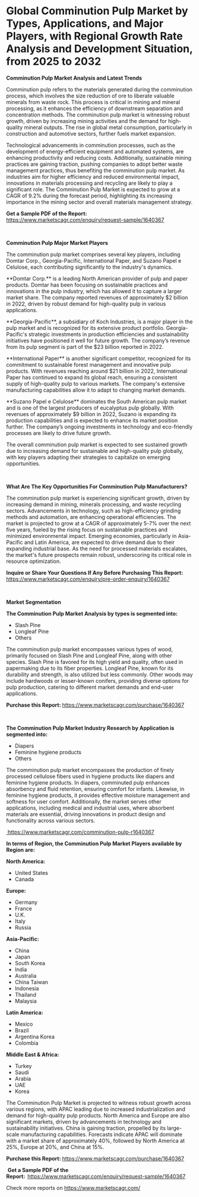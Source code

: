 <p><h1>Global Comminution Pulp Market by Types, Applications, and Major Players, with Regional Growth Rate Analysis and Development Situation, from 2025 to 2032</h1></p><p><strong>Comminution Pulp Market Analysis and Latest Trends</strong></p>
<p><p>Comminution pulp refers to the materials generated during the comminution process, which involves the size reduction of ore to liberate valuable minerals from waste rock. This process is critical in mining and mineral processing, as it enhances the efficiency of downstream separation and concentration methods. The comminution pulp market is witnessing robust growth, driven by increasing mining activities and the demand for high-quality mineral outputs. The rise in global metal consumption, particularly in construction and automotive sectors, further fuels market expansion.</p><p>Technological advancements in comminution processes, such as the development of energy-efficient equipment and automated systems, are enhancing productivity and reducing costs. Additionally, sustainable mining practices are gaining traction, pushing companies to adopt better waste management practices, thus benefiting the comminution pulp market. As industries aim for higher efficiency and reduced environmental impact, innovations in materials processing and recycling are likely to play a significant role. The Comminution Pulp Market is expected to grow at a CAGR of 9.2% during the forecast period, highlighting its increasing importance in the mining sector and overall materials management strategy.</p></p>
<p><strong>Get a Sample PDF of the Report:&nbsp;</strong> <a href="https://www.marketscagr.com/enquiry/request-sample/1640367?utm_campaign=1836&utm_medium=2&utm_source=Github&utm_content=ia&utm_term=01022025&utm_id=comminution-pulp">https://www.marketscagr.com/enquiry/request-sample/1640367</a></p>
<p>&nbsp;</p>
<p><strong>Comminution Pulp Major Market Players</strong></p>
<p><p>The comminution pulp market comprises several key players, including Domtar Corp., Georgia-Pacific, International Paper, and Suzano Papel e Celulose, each contributing significantly to the industry's dynamics.</p><p>**Domtar Corp.** is a leading North American provider of pulp and paper products. Domtar has been focusing on sustainable practices and innovations in the pulp industry, which has allowed it to capture a larger market share. The company reported revenues of approximately $2 billion in 2022, driven by robust demand for high-quality pulp in various applications.</p><p>**Georgia-Pacific**, a subsidiary of Koch Industries, is a major player in the pulp market and is recognized for its extensive product portfolio. Georgia-Pacific's strategic investments in production efficiencies and sustainability initiatives have positioned it well for future growth. The company’s revenue from its pulp segment is part of the $23 billion reported in 2022.</p><p>**International Paper** is another significant competitor, recognized for its commitment to sustainable forest management and innovative pulp products. With revenues reaching around $21 billion in 2022, International Paper has continued to expand its global reach, ensuring a consistent supply of high-quality pulp to various markets. The company's extensive manufacturing capabilities allow it to adapt to changing market demands.</p><p>**Suzano Papel e Celulose** dominates the South American pulp market and is one of the largest producers of eucalyptus pulp globally. With revenues of approximately $9 billion in 2022, Suzano is expanding its production capabilities and is expected to enhance its market position further. The company’s ongoing investments in technology and eco-friendly processes are likely to drive future growth.</p><p>The overall comminution pulp market is expected to see sustained growth due to increasing demand for sustainable and high-quality pulp globally, with key players adapting their strategies to capitalize on emerging opportunities.</p></p>
<p>&nbsp;</p>
<p><strong>What Are The Key Opportunities For Comminution Pulp Manufacturers?</strong></p>
<p><p>The comminution pulp market is experiencing significant growth, driven by increasing demand in mining, minerals processing, and waste recycling sectors. Advancements in technology, such as high-efficiency grinding methods and automation, are enhancing operational efficiencies. The market is projected to grow at a CAGR of approximately 5-7% over the next five years, fueled by the rising focus on sustainable practices and minimized environmental impact. Emerging economies, particularly in Asia-Pacific and Latin America, are expected to drive demand due to their expanding industrial base. As the need for processed materials escalates, the market's future prospects remain robust, underscoring its critical role in resource optimization.</p></p>
<p><strong>Inquire or Share Your Questions If Any Before Purchasing This Report:</strong> <a href="https://www.marketscagr.com/enquiry/pre-order-enquiry/1640367?utm_campaign=1836&utm_medium=2&utm_source=Github&utm_content=ia&utm_term=01022025&utm_id=comminution-pulp">https://www.marketscagr.com/enquiry/pre-order-enquiry/1640367</a></p>
<p>&nbsp;</p>
<p><strong>Market Segmentation</strong></p>
<p><strong>The Comminution Pulp Market Analysis by types is segmented into:</strong></p>
<p><ul><li>Slash Pine</li><li>Longleaf Pine</li><li>Others</li></ul></p>
<p><p>The comminution pulp market encompasses various types of wood, primarily focused on Slash Pine and Longleaf Pine, along with other species. Slash Pine is favored for its high yield and quality, often used in papermaking due to its fiber properties. Longleaf Pine, known for its durability and strength, is also utilized but less commonly. Other woods may include hardwoods or lesser-known conifers, providing diverse options for pulp production, catering to different market demands and end-user applications.</p></p>
<p><strong>Purchase this Report:&nbsp;</strong><a href="https://www.marketscagr.com/purchase/1640367?utm_campaign=1836&utm_medium=2&utm_source=Github&utm_content=ia&utm_term=01022025&utm_id=comminution-pulp">https://www.marketscagr.com/purchase/1640367</a></p>
<p>&nbsp;</p>
<p><strong>The Comminution Pulp Market Industry Research by Application is segmented into:</strong></p>
<p><ul><li>Diapers</li><li>Feminine hygiene products</li><li>Others</li></ul></p>
<p><p>The comminution pulp market encompasses the production of finely processed cellulose fibers used in hygiene products like diapers and feminine hygiene products. In diapers, comminuted pulp enhances absorbency and fluid retention, ensuring comfort for infants. Likewise, in feminine hygiene products, it provides effective moisture management and softness for user comfort. Additionally, the market serves other applications, including medical and industrial uses, where absorbent materials are essential, driving innovations in product design and functionality across various sectors.</p></p>
<p><a href="https://www.marketscagr.com/comminution-pulp-r1640367?utm_campaign=1836&utm_medium=2&utm_source=Github&utm_content=ia&utm_term=01022025&utm_id=comminution-pulp">&nbsp;https://www.marketscagr.com/comminution-pulp-r1640367</a></p>
<p><strong>In terms of Region, the Comminution Pulp Market Players available by Region are:</strong></p>
<p>
    <p> <strong> North America: </strong>
        <ul>
            <li>United States</li>
            <li>Canada</li>
        </ul>
        </p> 
    <p> <strong> Europe: </strong>
        <ul>
            <li>Germany</li>
            <li>France</li>
            <li>U.K.</li>
            <li>Italy</li>
            <li>Russia</li>
        </ul>
        </p> 
    <p> <strong> Asia-Pacific: </strong>
        <ul>
            <li>China</li>
            <li>Japan</li>
            <li>South Korea</li>
            <li>India</li>
            <li>Australia</li>
            <li>China Taiwan</li>
            <li>Indonesia</li>
            <li>Thailand</li>
            <li>Malaysia</li>
        </ul>
        </p> 
    <p> <strong> Latin America: </strong>
        <ul>
            <li>Mexico</li>
            <li>Brazil</li>
            <li>Argentina Korea</li>
            <li>Colombia</li>
        </ul>
        </p> 
    <p> <strong> Middle East & Africa: </strong>
        <ul>
            <li>Turkey</li>
            <li>Saudi</li>
            <li>Arabia</li>
            <li>UAE</li>
            <li>Korea</li>
        </ul>
    </p>
    </p>
<p><p>The Comminution Pulp Market is projected to witness robust growth across various regions, with APAC leading due to increased industrialization and demand for high-quality pulp products. North America and Europe are also significant markets, driven by advancements in technology and sustainability initiatives. China is gaining traction, propelled by its large-scale manufacturing capabilities. Forecasts indicate APAC will dominate with a market share of approximately 40%, followed by North America at 25%, Europe at 20%, and China at 15%.</p></p>
<p><strong>Purchase this Report: </strong><a href="https://www.marketscagr.com/purchase/1640367?utm_campaign=1836&utm_medium=2&utm_source=Github&utm_content=ia&utm_term=01022025&utm_id=comminution-pulp">https://www.marketscagr.com/purchase/1640367</a></p>
<p>&nbsp;<strong>Get a Sample PDF of the Report:&nbsp;&nbsp;</strong><a href="https://www.marketscagr.com/enquiry/request-sample/1640367?utm_campaign=1836&utm_medium=2&utm_source=Github&utm_content=ia&utm_term=01022025&utm_id=comminution-pulp">https://www.marketscagr.com/enquiry/request-sample/1640367</a></p>
<p><strong></strong></p>
<p>Check more reports on <a href="https://www.marketscagr.com/?utm_campaign=1836&utm_medium=2&utm_source=Github&utm_content=ia&utm_term=01022025&utm_id=comminution-pulp">https://www.marketscagr.com/</a></p>